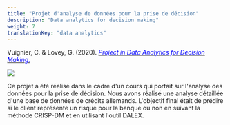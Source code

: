 ```yaml
---
title: "Projet d'analyse de données pour la prise de décision"
description: "Data analytics for decision making"
weight: 7
translationKey: "data analytics"
---
```



Vuignier, C. & Lovey, G. (2020). [<span style="color:blue">*Project in Data Analytics for Decision Making.*</span>](https://bookdown.org/gaetan_lovey/data_analytics/)

![](/dalex.png)

Ce projet a été réalisé dans le cadre d'un cours qui portait sur l'analyse des données pour la prise de décision. Nous avons réalisé une analyse détaillée d'une base de données de crédits allemands. L'objectif final était de prédire si le client représente un risque pour la banque ou non en suivant la méthode CRISP-DM et en utilisant l'outil DALEX.
